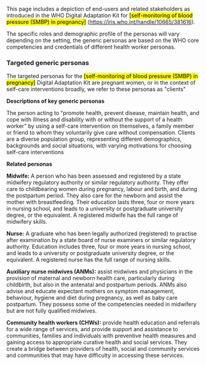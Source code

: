 This page includes a depiction of end-users and related stakeholders as introduced in the WHO Digital Adaptation Kit for <mark>[self-monitoring of blood pressure (SMBP) in pregnancy]</mark> (https://iris.who.int/handle/10665/381616).

The specific roles and demographic profile of the personas will vary depending on the setting, the generic personas are based on the WHO core competencies and credentials of different health worker personas.


### Targeted generic personas

The targeted personas for the <mark>[self-monitoring of blood pressure (SMBP) in pregnancy]</mark>  Digital Adaptation Kit are
pregnant women, or in the context of self-care interventions broadly, we refer to these personas as "clients"

**Descriptions of key generic personas**

The person acting to “promote health, prevent disease, maintain health, and cope with illness and disability with or without the
support of a health worker” by using a self-care intervention on themselves, a family member or friend to whom they voluntarily
give care without compensation. Clients are a diverse population group, representing different demographics, backgrounds and
social situations, with varying motivations for choosing self-care interventions

**Related personas**

**Midwife:** A person who has been assessed and registered by a state midwifery regulatory authority or similar regulatory
authority. They offer care to childbearing women during pregnancy, labour and birth, and during the postpartum
period. They also care for the newborn and assist the mother with breastfeeding. Their education lasts three, four
or more years in nursing school, and leads to a university or postgraduate university degree, or the equivalent. A
registered midwife has the full range of midwifery skills.

**Nurse:** A graduate who has been legally authorized (registered) to practise after examination by a state board of nurse
examiners or similar regulatory authority. Education includes three, four or more years in nursing school, and
leads to a university or postgraduate university degree, or the equivalent. A registered nurse has the full range of
nursing skills.

**Auxiliary nurse midwives (ANMs):** assist midwives and physicians in the provision of maternal and newborn health
care, particularly during childbirth, but also in the antenatal and postpartum periods. ANMs also advise and
educate expectant mothers on symptom management, behaviour, hygiene and diet during pregnancy, as well as
baby care postpartum. They possess some of the competencies needed in midwifery but are not fully qualified
midwives.

**Community health workers (CHWs):** provide health education and referrals for a wide range of services, and
provide support and assistance to communities, families and individuals with preventive health measures and
gaining access to appropriate curative health and social services. They create a bridge between providers of
health, social and community services and communities that may have difficulty in accessing these services. 

<br/>
